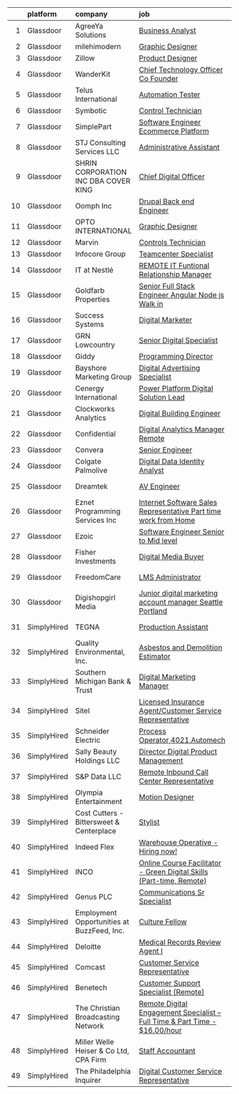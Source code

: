 

|    | platform    | company                                    | job                                                                                                                                                                                                                                                                                                                                                                                                                                                                                                                                                                                                                                                                                                                                                                                                                                                                                                                                                                                                                                                                                                                                                                                                                                                  | update_time   | location                     |
|---:|:------------|:-------------------------------------------|:-----------------------------------------------------------------------------------------------------------------------------------------------------------------------------------------------------------------------------------------------------------------------------------------------------------------------------------------------------------------------------------------------------------------------------------------------------------------------------------------------------------------------------------------------------------------------------------------------------------------------------------------------------------------------------------------------------------------------------------------------------------------------------------------------------------------------------------------------------------------------------------------------------------------------------------------------------------------------------------------------------------------------------------------------------------------------------------------------------------------------------------------------------------------------------------------------------------------------------------------------------|:--------------|:-----------------------------|
|  1 | Glassdoor   | AgreeYa Solutions                          | [Business Analyst](https://www.glassdoor.com/partner/jobListing.htm?pos=128&ao=1110586&s=58&guid=000001832b56b26a899b8dd6fedea6b9&src=GD_JOB_AD&t=SR&vt=w&ea=1&cs=1_6d7fbf7c&cb=1662879446367&jobListingId=1008120797469&cpc=8795CF9063CD573D&jrtk=3-0-1gclldcljk63r801-1gclldcm7ghpa800-4a4c25fd46046781--6NYlbfkN0Dwb_YIohz4zuU9-hizYTxpAJ9-qZQvsILXUPhgrrTAx2aTkX-g9zvZBk5TzOEmmnVG9E1xlv8lPaeAzePnztujSxuTbcQF7ZRfNQDtiD6P76QluSsxp_Unr8iSdgB1V-bBREBGe6GMXmS7-rtYb9GI2I52W_zyyUo8-jjeujb6Yd9Ccz2_RvV7biE4yX3DJ9Lsi8uojXPCvCRAnFeIuMK8WYzxvftep89BPhGTGzZhKyjeuBPGYdCQYWikDrxJ-vq3dxj9Cptdutp-NNn-nAmcrDvVKZzWQ_f_tCxn8vqrmc51oqbExgwYrytEHUQS7ovy9XcUg7vMiiESNXXKRG5G-Fo7UqymAAMyZIU7BPLNTutDwWrEo6On8mcaEo_KbABUjWGN2EifoIxiKFa-qQAeMHaxw27hkIk0aZOH79ksRNoK1LEC4eVW97x4SPsu6MYu-bI0UZ0YGP8yJEuVMMtob9b_5gYNFZBuhOAQTye9xXvbfjDgjErI1vml14qKYso%3D)                                                                                                                                                                                                                                                                                                                                                                                            | 4d            | Los Angeles, CA              |
|  2 | Glassdoor   | milehimodern                               | [Graphic Designer](https://www.glassdoor.com/partner/jobListing.htm?pos=129&ao=1110586&s=58&guid=000001832b56b26a899b8dd6fedea6b9&src=GD_JOB_AD&t=SR&vt=w&ea=1&cs=1_59c765d0&cb=1662879446367&jobListingId=1008114446510&cpc=9952A63AB06E78AD&jrtk=3-0-1gclldcljk63r801-1gclldcm7ghpa800-b065e7d6a6adf362--6NYlbfkN0D4L8F-6I9wOpdYbgZnPph7yWdSPI-3EWjeOzvRN0OYx7maKUNldjUHuB5BTTR6-iN42RwT3bg3a5d8GfSwcU2RLzRmwpjOd0KjnqrBqZ_GK4LHU8K0LkOWYmMzeErFIUGsT9FNi9I1Dtlvm_LEcYHF8_82qr-MCenxEQMUR1QTu_Vy8uHfyDqjxRzxCDkAX4XqlltXZqWLb34UdyCxeKpXcrITqvkao31CENMQS9859ko_5EMtU861r8Hvj_qhnhqa2kXLY0j4nEMRE9d0Enyl0NNl0IoYCwk8cVIYFjZfNJVblLkyhRYM5f1nTb5qjxS4y47ocqF4EHlPYXBAoQBuBxYDX1zSkXe7NZ21a1K25w8rAet4fGmN-FVrjkCA8Vf809hPMpT2dyk4-YUfqeBQd8DgSPxABJB4L2H_C-j7Q6OZKdXH2m9vULfxt_ctpDt_5qcqT5JNk4ths31j1mvOeZV9bdJhFju6Q8tI5d8b7HJvIWDysL_s)                                                                                                                                                                                                                                                                                                                                                                                                          | 8d            | Denver, CO                   |
|  3 | Glassdoor   | Zillow                                     | [Product Designer](https://www.glassdoor.com/partner/jobListing.htm?pos=123&ao=1110586&s=58&guid=000001832b56b26a899b8dd6fedea6b9&src=GD_JOB_AD&t=SR&vt=w&cs=1_361305e2&cb=1662879446367&jobListingId=1008105734825&cpc=3BA4CE39D5B5DEF5&jrtk=3-0-1gclldcljk63r801-1gclldcm7ghpa800-923d093315a463c1--6NYlbfkN0ANMurRYyPEXg08u6OamUd1Mvhk-zhFSGYIZgoJR86UvYL2v6MoUqae-sD5DnU21vqzMUfcrlxXldGlpvZ_A9LcSbv7fieDI5Q_e0eCDabZQJSfXOKXU7HhyZwRBWFH68mW2QkyUBY-1UqPK4A2Y0SDj9Q6XtG2RXC_FvaVnw66ZqTJONzM-rdh5uugD97xeaKycTGxsgx9YNpBsk3dabTBQO6UPagAOAiEa-flnjV3RaaWMftk9zMDNL1dqXMgJpNXFxXUPDwQeZby1kkkczvouQlIQjhE3ilPh6rAbhnKeAn0fEtDwaTk89CN6dj-IP3TwWaSyFY692Hdk5NzRhfn1Ml02SuQRGyFfKJQj4KsnrREjHInrD20Lp-FZ2oIAh5eVZIkcOiW9ryS4SmegUtuio501oXCX_JoayEYn7orQ55Ml7zHvfX6RodMWE8hOgcvdnVfFtdzWc-8HJSc1eYHaowI2TaZB0yADQzmCq4fyXboqinehv_qil_6lACtiD9zIPbeBxwXHxxLDYh2ZzW-p3wer5b91tLVWP629MNAyOlgzA-x6WJFpbGeutyxiC1QiI1KhYjYRA4qOeCCTuc1WxXbLlykCA1i1qqvtoHUmbLXXPPDDZlbgUY9qZblTBxHTt2aSU2FW5nup0P8FKW09LpSMQiKAQYCrwNdmZ-cJIXCCm71ucnB78tKaJ4qpp5yoRf01wqdoCRg0tOoplLKoieoype2BiEEm8cz7qKlnk1bgWZkq64NEV_sdDsETHQ8kGeV4LNIgID-tB28kZEl0ljuxOgNWw2S9y2DsG-4kWpUwb1VYaziQTXkUQ42QUcXfavBqhxTllxgd0W3V1vM1AxV2KHO6Uk24zb_0TPpD6du5ObqExBxhoif0736qyw%3D) | 10d           | Remote                       |
|  4 | Glassdoor   | WanderKit                                  | [Chief Technology Officer   Co Founder](https://www.glassdoor.com/partner/jobListing.htm?pos=120&ao=1110586&s=58&guid=000001832b56b26a899b8dd6fedea6b9&src=GD_JOB_AD&t=SR&vt=w&ea=1&cs=1_3a76a87d&cb=1662879446367&jobListingId=1008129009439&cpc=D69957E0862862E0&jrtk=3-0-1gclldcljk63r801-1gclldcm7ghpa800-5e08f022031b4567--6NYlbfkN0AuAjYKnBHsdkcMxrD7ZJITXxV72vImVt5xOyKRJQecNA8AfK1fwiaV01mj_r-esXLlx3OC53WUlBl1yAjMt--ypgy9smuuYqHrU9MZN8WNAIsQJtC9R8gcHTah7ApeJB5RDgKNZZAVF9mECwr9kdokCb35iUI4_Mst_ti0CYijTRTMdRgNi0dnQwT3rBbMbXGkOC2KJqVA5Zi8OY7ZydWsEwrVuBcUIVm-jTUoXsz73uAfgi2QF1eb9qW7ELb6qRNsO-MmWcAY7LsSm7_n1tyAvir6tZZB-JaEEOfsRp_CB01WlrvLYwp9FAU9PLTcspfvI4t7pnl4lB_T8b0pUVYi-Hclh230sqWakTWQreExwg-UxiWG59rIqLN2SvdYmQZERpFR7KlIbyF7OUcO9bZISOkTOxnhxBvGGUHn6SyPSXyCarXbYXhDmbUYZwmZuiOH7vswLNxxkJ2MeCZqd4a1Q-NeUCrCMyx6ZqPOyZAjjPgntDkKMGhiqLmqKo5QW5g%3D)                                                                                                                                                                                                                                                                                                                                                                       | 1d            | Remote                       |
|  5 | Glassdoor   | Telus International                        | [Automation Tester](https://www.glassdoor.com/partner/jobListing.htm?pos=124&ao=1110586&s=58&guid=000001832b56b26a899b8dd6fedea6b9&src=GD_JOB_AD&t=SR&vt=w&ea=1&cs=1_01bcafcc&cb=1662879446367&jobListingId=1008123441144&cpc=6A22310A23505C64&jrtk=3-0-1gclldcljk63r801-1gclldcm7ghpa800-2086273bb6f0c38f--6NYlbfkN0AdGrDT_OdrtthzsxK-GnvOK7_TOwTlzanfCd5piQttZZO24xKVEmb0Nzk5M-ixnNXTLtW-KcB-DPmwtVKkQhG62i1V2w4GZJYtW1kItTQODv4HO1ctaVmbEJ21x8WDlV1j4CrYuU5Cc11edmDczd8PStHHegVfTZhSAFfqwZfV4QqzefQBmPcLcIlmdp68Y07TPVZjp822jdGlBdkuEp3ACsOuvRqU9DY4cKDKxnn8adNB5J6d5soHXFaNogtfxmto85c8ZSphGj1TsQCwIKpgwnvIoB1Ru5hE8VcUsW9GOuk7ZQrddav5I6cTXIN5voU-musK6lD-nk3PoucEA5TWHUYQed2k8ECnBRyAyoSjjxBuOQIJYs6g0x5smJk72T7IndTb3gdSaSmkHLuIbdCHyjVklMfqfFpgeWZfk9pj7aoei1I3uIW4H0PlgQeba5VzAVbxubXDIOgIJEAmFxe_lON4D3zvrTlsSR158W_CLvupo0dqbj-xQ9W-LkrPMN-fwCwQpYFKJw%3D%3D)                                                                                                                                                                                                                                                                                                                                                                             | 3d            | Saint Louis, MO              |
|  6 | Glassdoor   | Symbotic                                   | [Control Technician](https://www.glassdoor.com/partner/jobListing.htm?pos=111&ao=1110586&s=58&guid=000001832b56b26a899b8dd6fedea6b9&src=GD_JOB_AD&t=SR&vt=w&ea=1&cs=1_5904bc8f&cb=1662879446365&jobListingId=1008126347561&cpc=72B33A28935558B9&jrtk=3-0-1gclldcljk63r801-1gclldcm7ghpa800-ca2a89e0cd4243f1--6NYlbfkN0Aizm5QAxEFSe_9j0OHMQ4_AEOV7_KoSa2HKhHLb1NxDoqEt7woOV7PyiKXBnTHjKmHcYsRJ0wpTihxtJmSah7ON83-kBPPoqbmwQ2PlKcGnsKfs1JWp7Jn3yvn7rPbl5lwSIIggp83VkOTDBV9Jy5u3us_cvNnwd_nDjiZzst087NdGhXOaVNI_vHy_sPCCh4MsIiWM35KaXkh9Ru_LbhNduE2Y1TvHRn0d2nzfpFsXwMY3RmXqzy3p6GchnUXFPUzbKk6MbyS28TvSc7URPH5jFYOidZjjCWV9l1Tghn7LXuyaQZ4fQf2izkXvC16yunnK_GhaqBI_m9PBC7TqXSGwJjSJ3A5XDlwLnM0LhKoIF74N8NMvIyJM1GIQy39Z3btaiHyMI0pBhq1lPVL0zakNxKUL4XmwOgq3yaFPLvxR0n4NAm0xDzmoitJz-UF_bPmh0qFChKQ8qXt6E_NugiWYQNaxFptP4l3YSi4SKI8jI0A7rby4xRiywajVY419a9UsIyLv9sPjQ%3D%3D)                                                                                                                                                                                                                                                                                                                                                                            | 2d            | Remote                       |
|  7 | Glassdoor   | SimplePart                                 | [Software Engineer  Ecommerce Platform](https://www.glassdoor.com/partner/jobListing.htm?pos=121&ao=1110586&s=58&guid=000001832b56b26a899b8dd6fedea6b9&src=GD_JOB_AD&t=SR&vt=w&cs=1_6dc76103&cb=1662879446366&jobListingId=1008111312051&cpc=ABD31432EBADCA3A&jrtk=3-0-1gclldcljk63r801-1gclldcm7ghpa800-b12b145d7d977ee7--6NYlbfkN0D_DV0xhjIy1cxmHLJ6Bd27O50jf8lIbfYjPzgPuYny4ngykQxEBe0P9dos-0xqCm8kTz-nNFCh5dtVvQAnGnNB1EKMRvgX3y4GTVcDCkjmHxFd7wA_xKMnEJF0-5ZGDU0Ff_005mHZ6H6hbPUTeB8_h9-XkGsqQ7EbG99CHZMavvbn8449yuHoC567CCNm2qzoCshqcMfFaUad--MTR6XZygDKlH9YQlMsi8uSZwvB0-IatpjEUcE-5ZRkLtNfYLECQlmzMeVFYvQIyWD_XDKKxWga4mVa-BG6mPNjbHs2HCiJLZQpE3zYr7ccBKafnwPl8tJ2hkC1IVqgdqE9xPTLxWP5C2qxbTbc3MKHVH4tTWJ9_XizkNqxv5sl4LvspUUdB9FYuiC1dDQbnNnn-Wtw54bscASJ4_T17lAYGzeS6fkm5SZ1qnSck7oYZhDvkLy2z80aK47FRA%3D%3D)                                                                                                                                                                                                                                                                                                                                                                                                                              | 9d            | Atlanta, GA                  |
|  8 | Glassdoor   | STJ Consulting Services  LLC               | [Administrative Assistant](https://www.glassdoor.com/partner/jobListing.htm?pos=114&ao=1110586&s=58&guid=000001832b56b26a899b8dd6fedea6b9&src=GD_JOB_AD&t=SR&vt=w&ea=1&cs=1_c2216387&cb=1662879446366&jobListingId=1008127143902&cpc=BCC169F53084E245&jrtk=3-0-1gclldcljk63r801-1gclldcm7ghpa800-290ddec8c654d932--6NYlbfkN0CO3DEfAY9A68AIVwcxeRGvQUfeLcLgbZIyCfLEHxv2SUABPt3EZ5sYxaSCVOu5ByM8J_jJCWF15WhP5RzwXlC6rH8MHyI10P_nqLGdGAvWXWLOPDOThXlmOJNo0CP12dQtf14WuYaLEhiolYmiZvSlWzqYPoZB4fPwvAwVJ0-ioTm8g33bNGCzKAC2UwtSXzq4lfODbmLqfB308wUFBToVW_1iUGr0hflsyt0odxxH2iHYmI3kWO6FHt77yiUUSB7T-spVWtab0S5hUq9WIpUkJ5WMMJxzlMM6JSmEkUREYQtnTzV5Hw3WLP9v1LllAZZZ9h09M1SuQnnJpa64hE7JpmwFqkxcqJbilUphVomIgdrP8NaaZci54CRDSgYT4wmZ-WBX-9rkhfR_odvS4DnBFd5quDRlLwWKQ9eCh9U_N-XCBT01tc8uTLHBWFIeG0Arw8sYEcy8OhhdxLUcME8hRMMBWmdaCe6yX2uvCP3G149-60laY0iEY8SlEhvvOyg%3D)                                                                                                                                                                                                                                                                                                                                                                                    | 2d            | Remote                       |
|  9 | Glassdoor   | SHRIN CORPORATION INC DBA COVER KING       | [Chief Digital Officer](https://www.glassdoor.com/partner/jobListing.htm?pos=102&ao=1110586&s=58&guid=000001832b56b26a899b8dd6fedea6b9&src=GD_JOB_AD&t=SR&vt=w&ea=1&cs=1_c4272c58&cb=1662879446364&jobListingId=1008111172686&cpc=D09C4E9B74C52DC9&jrtk=3-0-1gclldcljk63r801-1gclldcm7ghpa800-b4367db80201a7a2--6NYlbfkN0BHIfC1zsKGIu0R3teaIu8liT7fbRNLaQeDQfcPJweUKxynNxS1I3QAM6jCCHyGkAQHu0Vc41QEMgKfqE0TEt7HAzKhdJfdWP7oBcHhmT40mFUcmC_codDryQSqgvOSeuthu3-R2xEGvVjo8YNHfBWMEaD8YcQh_W5jtN0kg_lZOU6Nm7D_YpWUM_DCbi8fsMsk1H5-jCVTgMXH16o4R5-c1JVznw7RJhfxcRkpNpUkhPtf-pVoGQGgL1KOCIt96E0LAU2SP088jINuG-n3uediYTymAf6sEOQw85kf-zC3eZwQgpZfTMSsHAES16ofVWd2Cx6A0KKF32cVzAYtejh-Q6uJPzzJvv1hr4erkDwbMvuw10tt4ok0bYpd4MVTaBkCY_e4-pHu99YNapimox9__1r4iAAeJJ57qdWjJquYOX6jpBi3WfsDFCyyWzLAl8FeuTtQTRlt6yK4MVXXPQ8Gm-gdAUOhiSITy3k3ncNqbSheYJOoW9v8gE_yAuZrkZ4%3D)                                                                                                                                                                                                                                                                                                                                                                                       | 9d            | Anaheim, CA                  |
| 10 | Glassdoor   | Oomph  Inc                                 | [Drupal Back end Engineer](https://www.glassdoor.com/partner/jobListing.htm?pos=108&ao=1110586&s=58&guid=000001832b56b26a899b8dd6fedea6b9&src=GD_JOB_AD&t=SR&vt=w&ea=1&cs=1_4c97ee92&cb=1662879446365&jobListingId=1008129079602&cpc=88825F42635DFB7C&jrtk=3-0-1gclldcljk63r801-1gclldcm7ghpa800-6eec2b1504e0ad92--6NYlbfkN0BBGG9LMNqL16EzDx9S3nKk4b6IwprgSJginr0DZD_oW_fGju1lNZoRzHeH5nQO6dicMEH7vv2U3fYxtNUzCcTfg2QnOz3nmYd4RpPof9Trvyku02DTjYDLGk6Qzm6Dd5AYuuzmtYBIwAu9DTka6WoXg-R_DQznh4uFEvByzgJd3jsIkrWfIuH86sv5uPq8ntUMCNCalM2m944eDtRtpfhuVj3VwTqm1dR91av_qdmtD4RZQcCstMHGdXbDNlmhmt4egehuN1pjkESCnq7YdNUluZ6dncYBB0-_8LKtWKdzX5IAt9sE6VwKegATIYrfRLMHYtdvBana1SjPg_Wdc2MJni8bjF9itRL83LipaDpwprYyoiYnjc0xTOxPEegtsvBz2Y-68JGSrogvEnnnCrZKyoxvx3lKhDArp0dYqMrQtys5JKXr4R5Y7jaXphaiTgOZDDxINsFVARt1ziC2fmgj6yDNs_5UacKgemok8GTKrIVvJPxwJO7LM6rXPZJtaRx-9QHkEt6o_w%3D%3D)                                                                                                                                                                                                                                                                                                                                                                      | 1d            | Remote                       |
| 11 | Glassdoor   | OPTO INTERNATIONAL                         | [Graphic Designer](https://www.glassdoor.com/partner/jobListing.htm?pos=101&ao=1110586&s=58&guid=000001832b56b26a899b8dd6fedea6b9&src=GD_JOB_AD&t=SR&vt=w&ea=1&cs=1_beab59aa&cb=1662879446364&jobListingId=1008114454416&cpc=69B8552047CEAB84&jrtk=3-0-1gclldcljk63r801-1gclldcm7ghpa800-7d099d590a8d0cae--6NYlbfkN0DTXEPot8bQs6vL-0KsHuyeBXsp9NRYqLssF11gmcxF1FPK71qYPn8Ryec7son9nZXBacyyZR0tUu-RhjyEujjTIlOdn9t9vujwS_Y5rLSSOgo3_jNg51t1MNtzthP8DlMtE80ugs9pi5sM0RBlEdWkhWUgV3TNpODv46ZNwrD5PXct1jAeBhojOG2TsXTjK7Yb36SFKsQhv5AQeWG-RsAEqul2U-wfdj7pbhHmrZNus64_SwJqi05S9xtJFB2muZvvODh9mT7DIhBuj6Z2ZXdYfmOn-VEG8FfGqRR949eeZmr5zx3Vg5B696BFoUZxZLx9Sp84pa9ERq5mKpCTVnv1a38oAs6MDdg4B1ReLsiLGfQuh5OXsvfG0oOU4UFVNeNb4JmUPUGBw2rp3l7FWd5x9eE-JltJzZR1sLlVXUG00eaZ3DsRJ5LNuLmf2F_dJMMk4UMAQkoTwBtfE7VB_SYksTWmjL1RsagPgKPxMF9-qj7fxCMtew_vBVq451hR4Q8%3D)                                                                                                                                                                                                                                                                                                                                                                                            | 8d            | Wood Dale, IL                |
| 12 | Glassdoor   | Marvin                                     | [Controls Technician](https://www.glassdoor.com/partner/jobListing.htm?pos=107&ao=1110586&s=58&guid=000001832b56b26a899b8dd6fedea6b9&src=GD_JOB_AD&t=SR&vt=w&cs=1_61f2a04d&cb=1662879446365&jobListingId=1008101391438&cpc=7B442AD132EF99BA&jrtk=3-0-1gclldcljk63r801-1gclldcm7ghpa800-3d78327209e1c019--6NYlbfkN0DNEN5hGB3MJ497BGujIRfGVUeD2E8cmZmhvZeL7bODg5IS3Kf4TIPfJANUgTGZEzqr3d0OQD6k1UCpfxtnVzXxaScPtBvi2ajhWqhoKg23seveArvLLa4VWKje7gRu18307CtBw2UFqUEJPNbs_MvRNuSK2tqwO-RSwYpAa-tC8EJMml-wqAFwtYOebDqebeY4iiuNd2gSFCT7kpCcSYTh-FQKmnDbwpPfL3-hpSn6U91CCHQOKAQlx2VTnEU5drmRgk42z8KzcXldElitFghGS62xWIRp0ClsCIUdEG8jagByW5xuT8Y2tx2Sax1k7QeWhlEsXl4bGn6SW975bzw1dO6NZzDQlj1T6QC43oForAPLFWBm1C9hZva-qrnm1UHSbbzWDqYSRHg1aTyCivOvm2bkC-RFADthXGhSglLo1mp8lmAyguGDCahdt7i7jkH8QJQGGpTMn9NlK7Z3z029_TDweUvZpWnnddyi_uTnCzFyV4MK11MbHGzHWSVL_wMnjVsDauJzQdk27q9tz0GwfP9BGKQPaiDtGLc6bd5PCV5hV6rK_bKYT8Ol-eXO2YhD1fdPM0OTLpXjVNa4Z1Zz9wlGIazrEf8x2-B36CY6mENGbR1O2z31ykUGJeBihO60BBWKAwEk_FUyGCxVtpF1ROf19rUysW2AUpycyu4mjwBD0duUssth9PueZFihR-0%3D)                                                                                                                                                                                              | 12d           | West Fargo, ND               |
| 13 | Glassdoor   | Infocore Group                             | [Teamcenter Specialist](https://www.glassdoor.com/partner/jobListing.htm?pos=105&ao=1110586&s=58&guid=000001832b56b26a899b8dd6fedea6b9&src=GD_JOB_AD&t=SR&vt=w&ea=1&cs=1_e848e3e0&cb=1662879446365&jobListingId=1008110273759&cpc=D24EE3D704DEE7AC&jrtk=3-0-1gclldcljk63r801-1gclldcm7ghpa800-58df528bbcace9a8--6NYlbfkN0CNayYzF1mBaI40OgT78t3Q2d9IxlwDzhsYR4HK7epYUeqK_b3HkPu2LG9ky1o8QU23zrc8dRf03Ok-LE4BYm_NLr1JUoTbqNeO9D2duxj-VNK3vGhqVueHfRf_Sz4ZxXlH0daArAgsX4zD6BhZBBd-TfbvRyzPl6zYl3YUj-z0LmrFwNYBaUkQ6B9OtAWwwo0xPNGcLBOJ2WDzVzypPuWStfMb5dlxTpMuimmlgA-IzbOTeEEo4u3QZgARR3-zmZoewtSpkttVQU0BEnDyj0Rk-YM4NuTlynWL2Ct_a8aH6pNyLyA1gmolJB0e4xd0jZFJKeaQOYf6PRYpbnqJIzQVwNjlkTJkH5fl89Q7tHegFnW36G2LkjVVkAaTe6tb7lXLvVtbY-faYhHER20kee6-QNj9-jtSSvioNDfnR3xl6bDsYqHcNM2_f0qU-ocQxP8kfOXzuH0EKvaXbMVhwcGZW8g9K1n4q5yUbjKfGYlOSXrEvb-uI56Rlzu0nX8ubLs%3D)                                                                                                                                                                                                                                                                                                                                                                                       | 9d            | Remote                       |
| 14 | Glassdoor   | IT at Nestlé                               | [ REMOTE  IT Funtional Relationship Manager](https://www.glassdoor.com/partner/jobListing.htm?pos=126&ao=1110586&s=58&guid=000001832b56b26a899b8dd6fedea6b9&src=GD_JOB_AD&t=SR&vt=w&cs=1_84e68954&cb=1662879446367&jobListingId=1008129804596&cpc=8D52E76475A7E842&jrtk=3-0-1gclldcljk63r801-1gclldcm7ghpa800-cb50be98fce1c9b0--6NYlbfkN0AWk3AdykuYTl0sscDOxnH4Lx1X7zpTWCwWO8bm1Hah7FhD8hcmyuEdzL9Y-UEh2BzFQmfXu3oo4s9Z8_GXA13gNd8mn00L8QYK2UP2oehKJH7FT16TOpzVQzH6egFnbylBSluWdgV_rCcvLWpBXZ4Ss5ULKbPsJhZivNFtqli5DB-JDLZ1BduH3SSoDYbrTE01h6tKSz6CTKmhV8TIIh8lIaTrQeIg8Xj3iyn76xCahSXLYd94Zb_dZGce6hBmkuf_32cQpigI3Z-3JxivCEBm6kg-P0aQGrozABMGWQGv70dG8sVA9wrrSqqE0awX-nrNmPfEo4qfr_9UHPUKmQj3mhmUZSZ3MC0gtQ0kOOpYpGtqlhUpoPr0g6aTgmN_Ag4Gp8Pe9wCVE1zh3CLaDX4Fq8STbvNYEKTWmjyALUXOwb-_l1l9sk__eLP6IRTLoGJsn2HTAzuQP8fI6AldCZOzxI5ZjX6Q6k9c_eKee1mVxAENCHdAi47fbR3lBeb417gRCPziMSSMaEcFu4dXTXRC97O_ZPmS_urZpCAmt7QBlne-pbIEUedE0FLTibg3SpZfibGn3azBOwlePGkUHkt9)                                                                                                                                                                                                                                                                                     | 1d            | Saint Louis, MO              |
| 15 | Glassdoor   | Goldfarb Properties                        | [Senior Full Stack Engineer  Angular Node js   Walk in ](https://www.glassdoor.com/partner/jobListing.htm?pos=122&ao=1110586&s=58&guid=000001832b56b26a899b8dd6fedea6b9&src=GD_JOB_AD&t=SR&vt=w&ea=1&cs=1_c019e94c&cb=1662879446367&jobListingId=1008114657602&cpc=AE484BB564079092&jrtk=3-0-1gclldcljk63r801-1gclldcm7ghpa800-27dbed651e76859b--6NYlbfkN0AfwMcIu2tYtOIKS9kVMdPrY3rNASRGk1Bie8bQdPzMjfIcL7snt0QUTsWkCjEm2-TbcSYmjL42kFGxoha5MYO1vI3DGyDUJfGfV_t4daJj_TO4052Ncj3ch38twQvrlfNKjiURpZdrb84Ag459JFwgpG4gjXJYaGuk92U5Pbg7d7OuaTEy2wWXcit0KNYO6r5GZ6V5hkU1ZIf7tZDR1Tm1ApvBLKCUSHeLF1hlcX_PsNrGSNw6GTasQBbQhBN3ppUorr_kTeWSMxFo18PYDmLDF6GpSkySc08gjXO5cv0BY7JiONjhiLAtnzQhir6dlj2MsGBS0et4AQXQXL7TdmDelfptZOBZAJr5Yo_SpLI-vEZ4kh9mFiWkDctwNSY7iFosUEhUIW8T9BC2MNRDxythcsABCYs7jys7TdDCc_Zahr9Jysoq4x30puhr_84-3dmoTJBlneXdUROpMU6IC5sjHujetobpduU%3D)                                                                                                                                                                                                                                                                                                                                                                                      | 8d            | New Rochelle, NY             |
| 16 | Glassdoor   | Success Systems                            | [Digital Marketer](https://www.glassdoor.com/partner/jobListing.htm?pos=106&ao=1110586&s=58&guid=000001832b56b26a899b8dd6fedea6b9&src=GD_JOB_AD&t=SR&vt=w&ea=1&cs=1_00719898&cb=1662879446365&jobListingId=1008123190845&cpc=A6F0E0205751D875&jrtk=3-0-1gclldcljk63r801-1gclldcm7ghpa800-160529f68327c8bb--6NYlbfkN0AUlwiC4DWalU8WGfsTRv-aNuNKKzKv0wi3J5b7ug1nksIA6EjNOoRPsC_hnFQO3V3VoJn_gGvkwqT06K08SYPXiL1-Isof5pvhUlGrsIA12njJDJSF9yvB0VxQhr9IHa9-3ZtEt9Qb7Bm-ANKR4fsEUoMAir8s7dPE3_APkJtFqZi_ZCzSuyTK18vUEdZpr1YW8nH6hYWpRxK1aNXiXoXYnlwJv9vaOehUMOhsKJePhthBxD6prnE3NwOdshmXkop5xzA37C0597IS0NhJzwjrQ45YHQut4nopOAKarz1Y0fWPj3MR5Bq_4sSUWk66Cy1bICPk4ZrxqhNeo-a66UiBrl8AqsXXM-HNZ1qJ8GqhoRvGCkDaIxJZX-UKYFuExYe8VEOSm3r9qwaxv9TWlGS8wzyIyi13C2hpIVGelAIOkAOgtbCuyrLEmudIlKSc6XLDGCYnd7ZqKyP2Yp_LPpMpx8g-CsRgpNsJD3RGDcOcbvpJ19Y6DQHWOtJtLvGw-3ipA5GajkRUXg%3D%3D)                                                                                                                                                                                                                                                                                                                                                                              | 3d            | Norwalk, CT                  |
| 17 | Glassdoor   | GRN Lowcountry                             | [Senior Digital Specialist](https://www.glassdoor.com/partner/jobListing.htm?pos=104&ao=1110586&s=58&guid=000001832b56b26a899b8dd6fedea6b9&src=GD_JOB_AD&t=SR&vt=w&ea=1&cs=1_dacc4035&cb=1662879446364&jobListingId=1008120574634&cpc=9633D545EDE710EE&jrtk=3-0-1gclldcljk63r801-1gclldcm7ghpa800-06a50e8916d1ff1c--6NYlbfkN0DdNONLqhA8z6QrX6vw37qu8cGScUjPKwqVQr3YAsb4-1n7ur8TiUpih5lxzbDmOXF-5GzEyD24xWuFYEC1ilUtwNrWDXokJPjGa2WfvkhslrSGKyAUrH8BzxJASSZpRaDStqH1NDcaoEEQy9LrqOGl4fbYEJ4xxKYDI30A54IU1ysRxDKSXTOGdiUpymfokTmBudfpRZmxoedhWmO1A02GrOjabuj3MfdMwJfBT7s5CAG3wmKZbhF1g9Epf15gSDL9iFfo0T4ElkLsFmhF7TnVLpV8u5Ao7fP5AY7aqjd3eFPWBz29hmo9anOlZsnb5Y7mm0ifCKrMSHlQTrotx2mX6Gel-ReFRHXBTn4v7iJEqIXtrnKGV63GExNeX9GL4qsJK9S2HzD9XRqu0ibtd7-zJNXrHyp3AjdIc14ggiDuA9UC85uGdJMKSUUYqZZecRwQp8wVe4alYLI1WsTrHV1j5cGyaQ-dsqjEEy55pEgcHhwQzuDmCgDClWXinbd7LTNQ2-XXy_ndfw%3D%3D)                                                                                                                                                                                                                                                                                                                                                                     | 4d            | Austin, TX                   |
| 18 | Glassdoor   | Giddy                                      | [Programming Director](https://www.glassdoor.com/partner/jobListing.htm?pos=112&ao=1110586&s=58&guid=000001832b56b26a899b8dd6fedea6b9&src=GD_JOB_AD&t=SR&vt=w&ea=1&cs=1_741afa38&cb=1662879446365&jobListingId=1008126747046&cpc=E6B95A06C1BC174B&jrtk=3-0-1gclldcljk63r801-1gclldcm7ghpa800-fc66f98645b85375--6NYlbfkN0BezEDvq4O0wK3Mdsc3SSRxBqwtCc-QllWXzV1v0Z2t1arAbUweX3HOCafFpekUP2wNa7eMn8pW8az9XAo_dZxql86WBJS2TagaejU-4YVlggS7CKTvO13WN780xUZojIAFjvg1bBUBL34hvDFaXDe8OG81rNkk1gJ7Stt9TejXkf9gKK5Fytp0Q1hj5aVCir1H2ghIptXvJ-ezbnUkzM8uMB5v0eW8QkAbno_cNRuzAUNGe2TVu6aYDyGhuPRCT-WSE64MkcU8-1EKZ1K2Y5bB0Q8bHdm5LzPE4BLZ9EEdL6zKe0hbnA3d8jByeTzGYxbI_Q2N4-wb8KkCd16EehLg9RHOS1TPsdC6qMhAFpkeL9t2EVYuPXIUqPmIwv1YwiU7oiAEt0oPPSn3r1dPFZME0HHg6-ZaUIMTOlcnYUZ3RcKNJdjhsWPzrMYAHmdWSdBF8FqqlyYsADDaBM_OuR2QLM30eKsHN-P2S40fSWATi_zpp9Es83TidRw9ZcD8Ev8zmm7yVHf9VA%3D%3D)                                                                                                                                                                                                                                                                                                                                                                          | 2d            | Austin, TX                   |
| 19 | Glassdoor   | Bayshore Marketing Group                   | [Digital Advertising Specialist](https://www.glassdoor.com/partner/jobListing.htm?pos=113&ao=1110586&s=58&guid=000001832b56b26a899b8dd6fedea6b9&src=GD_JOB_AD&t=SR&vt=w&ea=1&cs=1_47be405f&cb=1662879446366&jobListingId=1008109863174&cpc=4D489A1B82E31BBF&jrtk=3-0-1gclldcljk63r801-1gclldcm7ghpa800-b2787e68f7f93d5b--6NYlbfkN0AksMhtjLqWxd9cqXXicUmf42TCwjFPAgKzYvJynduOJ-SNKAu_YOpzkEm3isbH4YI_jmWKv446F8mPdkA79-p_9cHdESkp2FcQVg_UYfMKitT1ziPiq0q-t9NbfP5nB7M7sOdpR8Go1ZmTcGTj_1eyz2mvxnfSgv7PogelqJJMbnJHlp3s2eC3qPkl-M_O2Rbw3SzMLZvs-ej3sXDdCzFVI4_Wj-6mFpPpJK-8cFozChLq_OkGmbaA9x4mdXTVbfGgoP-Vb7iAqs4cQMvfaPmKP8gZhyqjlNvYyuRtUabPZ9LtBHmFGN4fenKNqq0dKMlRWGhwU60aN0wmkJC4aMIVR_jS6_kKT0cnFVh19Kg_hOKMGjKHrs8ycbu8QYhwXXmvilcMLF22eFheTCtRB2hfoy53vkzTJRKLqvn_QVxCK-sQVS2iUTAr88OkFhwDMbgQtJIafxIxO_X3jQOnA5T9Od4HM3WaQwXXAbbNlPCDDpl6QcKyyeq8WOlb4c516_51rP16JSqfrfFgR5sy4kBH)                                                                                                                                                                                                                                                                                                                                                            | 9d            | Saint Petersburg, FL         |
| 20 | Glassdoor   | Cenergy International                      | [Power Platform Digital Solution Lead](https://www.glassdoor.com/partner/jobListing.htm?pos=117&ao=1110586&s=58&guid=000001832b56b26a899b8dd6fedea6b9&src=GD_JOB_AD&t=SR&vt=w&ea=1&cs=1_f373e7e3&cb=1662879446366&jobListingId=1008129020097&cpc=A8EA696C92E7776B&jrtk=3-0-1gclldcljk63r801-1gclldcm7ghpa800-acf9299f7f0bc862--6NYlbfkN0ATmQl8QC8MsPSUYtg6QcSsrNiCenr3UAJ1SEX3NO47gT5gau_sl1UzcgxpZ484uFiwd6WvUgy5g0to_g2CgctbVfqwIfqmMAHfb0etKYNjfQdASjR5zw4t6rZXYcArYzjzh5l_MKPxEzCLhQpRkq5sgObFKBNZbPOBE5fG-lBDDGI_a3qsUyqWAGC-nZEuIap9UT8XJnVgcQLRq0WMfGS390uhckQRw8nl4LcMPIDferN7r7g0ZsPRXpacQFFYuaI-O7PHBaa-U1-h4b1n1GOOXvfBmOfj-2OydgmM5gA_9mJvP0A74hLRoRKvcP4Ah9U5ZTNX31NLxJGwPkE6YV2HQzQ9paQ1wT5meoPb8GaV40mytkqgXyHBRCj1viNlrx5rpqBtn-X3qCulUZTFR-bEm04CikYLvn9Ers7LnoiPl0dMVxFYQTEtCsG2RPq-URJP_uN_IyCoZecDUWNBr6XVPk19JGbxSYcz1GhHB9TFhv8NAXMPBl-Wgue1p907NwR7w4W5orhHplF4cjukedbaNlvHl0kPOlU%3D)                                                                                                                                                                                                                                                                                                                                        | 1d            | Remote                       |
| 21 | Glassdoor   | Clockworks Analytics                       | [Digital Building Engineer](https://www.glassdoor.com/partner/jobListing.htm?pos=103&ao=1110586&s=58&guid=000001832b56b26a899b8dd6fedea6b9&src=GD_JOB_AD&t=SR&vt=w&ea=1&cs=1_3fc34b6c&cb=1662879446364&jobListingId=1008121702501&cpc=4290530157F20621&jrtk=3-0-1gclldcljk63r801-1gclldcm7ghpa800-3d816f57e8f8cc8e--6NYlbfkN0BxkLIcfe0oqaYINownie861a0BJtkzmJW-WyGv8J0JYOtHV1ep8m0ikt9DXCnbOoKG-R8zttJB05a51AaiG_gGp8HR7cClwEuuKla3SHInf4OVuEPde0NBXuCyj8LxFJU2xOZ0NYrBzAcKrMrYiDVV_K5pbGo5G3Gl7of3G4EFuxcbLvTj54rp7upiL19PhIF02yblBsWBLitQdvAoBC0Zn5oXVfxruaUK3f4YO3JQNJJDue6l5N19y8xvMvDqoCjYT2nE2a9_ZibLTnjfdKOP3UNP5RElyclYI2z3pGYyg9Q9nr6btpFx2bS_unHmtKQ5elDnKEZqY6TW6jAuVZgCz7eZdWyjohfbTi1gBjQkiCKXCapkJNyeBpmaZiaDcA1XFeowow-TSj-oz9f3t27xbHpGAf3LTXS_XQD_DnWfEd0VovL8AT0vyQM93LqEurr-siPGg_jNG_WsvgaV4djy_xBQWiw8pSJl6QiRMQl2x9r092BbmHEi_SlqiCfAI7KT-vw15xbYxw%3D%3D)                                                                                                                                                                                                                                                                                                                                                                     | 4d            | Remote                       |
| 22 | Glassdoor   | Confidential                               | [Digital Analytics Manager   Remote](https://www.glassdoor.com/partner/jobListing.htm?pos=118&ao=1110586&s=58&guid=000001832b56b26a899b8dd6fedea6b9&src=GD_JOB_AD&t=SR&vt=w&ea=1&cs=1_05e5a01a&cb=1662879446366&jobListingId=1008101728643&cpc=03F67E1B243A1AE3&jrtk=3-0-1gclldcljk63r801-1gclldcm7ghpa800-603d52199061604b--6NYlbfkN0CC5tivVVqwq1_QJAnSUW5v8gWKUdAs6CnnUs0sx28Btz_-mb456wn77P3ARjYYKJabbGXnpUXhRr410YBEJmEVhQQAx1FBvrbSJkZJfkBKsGKHcCYVMcDQ-Bgk_08yO3dd8YSa_tcxbba_178YYl6z4HIa1yK23LQ1cXfi_0Ttz0p41uaTqBiWeE2T6XRbpk5iWzM8f8k74h4pw45_kYdmQjd8dcNdIsuBtrJ9j6Hy_UL2KJp07aLHhn1EUU3V0zTaywOOwihu9Z3cjf86G9-6RgiNu2EngzB9BPgPwBoMfSw675_ItRTmuEmB8qWNTi0KtVTsj-bJyFF9ZDKpeYaQ3wUdO_zyVQSy6e9WVSuXnL-gxR1C1GcVaHTGbZpoV2sMiWhnrIigxNiyoukVhCwzS7JPg8ZridfqqvRPUgRiktmn-Qme2Df1pD7nJ2Qe0sBF_gKtnrbndVhBAVez_S2_01-zHvKjFA-8sSdinbU6Zhi0n4q1uSzYLFSE9ReFfJJj5sr_b2M-HqZfJ-stz4CSuT5SSdlBMsQ%3D)                                                                                                                                                                                                                                                                                                                                          | 12d           | Remote                       |
| 23 | Glassdoor   | Convera                                    | [Senior Engineer](https://www.glassdoor.com/partner/jobListing.htm?pos=116&ao=1110586&s=58&guid=000001832b56b26a899b8dd6fedea6b9&src=GD_JOB_AD&t=SR&vt=w&ea=1&cs=1_d84a73d8&cb=1662879446366&jobListingId=1008114495031&cpc=F1F9710DED3F09F8&jrtk=3-0-1gclldcljk63r801-1gclldcm7ghpa800-3f21de89c35543d7--6NYlbfkN0D4haB4vwYn-UBdYBAtKYg96U4ykCohL1kTbcvmrxnqQlYwkKKinqky9DrDaOtb5hDRibQfn98adLEKQzSpySx8ofGNCaxBlOAwDaG54QXDoi7VTpOQGvYGnZN6xA8PUgI60EogTnUPQY3U3gZOm90-v-OOen0Uid6j123Q4YlPoxi8D2oVsACo8o1BggiM2By8sxCq4pRR8O7K_yA54OstnGg_CG7vvWtNnr01gn1clERO2V41MfcXlI_JMjMxSkDNUW4bc2FC21s6lWkq_mbJ0nDU9Q4splY9GjJ-XLCI4tnmzbLxp1QUHFA2SwP-Gv-ZStowchfcTIxQAuXHEQ-kLWaScCSoRIKZMjzqsAVs1fwZFomkBnq3MTOT_nrOXuRdhH8Oltr2Ig6iSee6FQezzgzvJktHihqV49SJGj5KFaOKnKWUYc2WXpOaEgKMBQZYXmJnE_dMPOY_0prOZDL9doGlQ2KyPANvqZ5ReDOfx5l14Ul3ZDBWQpT_KM5otFI%3D)                                                                                                                                                                                                                                                                                                                                                                                             | 8d            | Remote                       |
| 24 | Glassdoor   | Colgate Palmolive                          | [Digital Data   Identity Analyst](https://www.glassdoor.com/partner/jobListing.htm?pos=110&ao=1110586&s=58&guid=000001832b56b26a899b8dd6fedea6b9&src=GD_JOB_AD&t=SR&vt=w&cs=1_84986e5b&cb=1662879446365&jobListingId=1008126112739&cpc=870769263AED881C&jrtk=3-0-1gclldcljk63r801-1gclldcm7ghpa800-348545e4a559f3f3--6NYlbfkN0CScSxRBn_n5hzPBw7DFYVJJAQwrBP-UaBS3EDdzxnGq8yiXsYY8INOgRd_YdN7Dfjtn0DoTl9GKN6oFhPgfHFKLAKAbD_0WOHA5tP5tEHy6rf0Mhiz9ELe6-QPnpBUn6IdADq7Od0iAvEuYHdXlmgB_owL4ElsgvfF2Be-_YDzxvEF1uOuTRSmKwnuElDanyw491Aj1H1KkFFzi1GdSXIl0f10aSP3LC6-A8PapImDIiO77wZV0c8H033TFxUd8mKqTsjsk86IgoEHFJEN2gh8tvJzZ8XzNrLXg4sMCOFHDJxDJ_Z7tytfHT_wOiqKPbe6BBxTzSGxRuBvPAkfYqVP8hI3G2WDg47qKLETRRnYBtvH93dPFYtoBIVyZ30sdVU32ZG4l_GAtOi7SHr2LXQWKujPeOunTbrz47Ej1ZVpGnHlAKmPI67rVW37eTdORvuq7q0LWRG_WZGOMFj6RYPVkW2jy5jT9efUJtbQFGqiYNk6UlvnqAvoO8-pAS5OSo0gjEAUbbYiUywNNATu83Ff2F3lGQxMMr9OScptgNVYoueCT2_V0FvV1iL3ruYZ-j58TpvATDqsEdi3GG4NDR_e611VpwUh_neAartztPMy-Po9q0xZSq5ojwa16B8nGU15eJyR7UEm2S59hWzgbrVFPyzMOgIEQ3ySVMdCqIusCg%3D%3D)                                                                                                                                                                                                    | 2d            | Piscataway, NJ               |
| 25 | Glassdoor   | Dreamtek                                   | [AV Engineer](https://www.glassdoor.com/partner/jobListing.htm?pos=115&ao=1110586&s=58&guid=000001832b56b26a899b8dd6fedea6b9&src=GD_JOB_AD&t=SR&vt=w&ea=1&cs=1_6de4025b&cb=1662879446366&jobListingId=1008128319710&cpc=6BDFADFCA66887C5&jrtk=3-0-1gclldcljk63r801-1gclldcm7ghpa800-e93c37cabcb657c7--6NYlbfkN0DmE15CTgcGMh7aLs0K4L1vkmWCYcqqPsBCfgDMCdQhnIn6a0L3CsQ2TclzMHLDmuF0lYeriLsHxtx5mC1VtgpyoJLsD0nia0jpi02q9IkZ1Hea-vLCKPei7KEfifH_Or2U0zp0agN8V4Z8IpLK3I8Pr8m-A2nXYmib-vmheUeb4WB-wb7VMGrI0SXX9I95vbAOsg7X2ZRZYFsVlkUe8RGNKfTViAKqW5UkYPxLKOLytU7FCV2G7cG9wfUAsNV_cDYY9SzeVZ1cwUAwQQvkj1J-Z-7cd2etI8qt9L9ItGJxOPzIr-rcoPUbYjf3L_MsSaRoCySuiogZZMkZ0VIDCatwx-f_h-c0BMQcwt3zsnlb9zMxol58_soyC5kuUa6MKTmPOQopW6IPkfH_FpyGMF311TA4seJu2mizzuMj-10SA4aCqCCkUfLkrnk8OFyEji2c0vdFNVL31Vyj5KL5xCgoNYvu59FgkOx3_im24InufjMNjA6w23Mm)                                                                                                                                                                                                                                                                                                                                                                                                               | 1d            | San Francisco, CA            |
| 26 | Glassdoor   | Eznet Programming Services Inc             | [Internet Software Sales Representative Part time work from Home](https://www.glassdoor.com/partner/jobListing.htm?pos=130&ao=1110586&s=58&guid=000001832b56b26a899b8dd6fedea6b9&src=GD_JOB_AD&t=SR&vt=w&ea=1&cs=1_6a990ddf&cb=1662879446367&jobListingId=1008105822645&cpc=DE56C24FF6DEC286&jrtk=3-0-1gclldcljk63r801-1gclldcm7ghpa800-b098436028c3bfed--6NYlbfkN0B2CPRQtEwtthFaSdUd0hKR56duWYTGRLhZdp-8kjgKbjJE9F33VEPMQ1vjQjXmjFpB5tbM6_0gKggn4o6-6a63zZYnc08AiXy0AxzrmaNnqa0O9-hWGmrde-kw3L7ir2v99cqnjGqcVCRaQPmaEjb4wxgOFq5_vm8XFOx39iNa7kXSI2A0Wcr3-cD3GF8DlTPLxwFzEQU0WwKA9MmImz45WyjSdorkVw7eBHegN-2fi9WYDvtFQKXfAAJ816jfq1HiIoTOHvqtXLNGZyuYdEnYxXjpepuBwKxP0xwMdlv3buc-4JBfbrn13fsRB0xvISByonEIIzaj0eqAiQ2KjbvI2u_iyMTW9AWAjHqsbwNIIjLhb83X7IoQUxCVIOTEJQNw6EUXEQzrObDZmZDPy4HSn2lWi-2zlSJNSB54t7_gY93yLwli0io94eejo3f_Y5dWOVAGpYbsciQEBmJsDwIJYIMkZpDwPBVU9f8pcGtBh0NreDQpN6IU0G0iR3cbLqZZ2bd8NEaTGDkVzrIE7-FBa_rx0GRtwrjSN_aHjEVS8A%3D%3D)                                                                                                                                                                                                                                                                                               | 10d           | Remote                       |
| 27 | Glassdoor   | Ezoic                                      | [Software Engineer   Senior to Mid level](https://www.glassdoor.com/partner/jobListing.htm?pos=119&ao=1110586&s=58&guid=000001832b56b26a899b8dd6fedea6b9&src=GD_JOB_AD&t=SR&vt=w&ea=1&cs=1_5746ae3d&cb=1662879446367&jobListingId=1008112130971&cpc=BBBD384EA192911E&jrtk=3-0-1gclldcljk63r801-1gclldcm7ghpa800-4621743211bc1d03--6NYlbfkN0D0pzMgtNUWpzn8X5XVkObFKyvooyIGCFK59PHkyYz6-aLralnZOip8wJTPJMsb-V656qBe4hoYnwYC_J6fWFs1-yTKCfR9TOgVzmyT_VZTfensXrr0OOxfYoLTB2vIUpsgmQLc7Sh-2sWEq1QNpk07trX6bknxy6rz43FGaqqwT6DhsMgKEONqQRXLZCB1090UKlc-jCq1lyMiU8_epaQaUvbq30y8dni96lwrAuYw9mJWNkhSZ2_RPVTtd9oAYILZ3DGWxa-xOfOu7w_Bnh4RFSlmNb_lz7Jr7EMJ19k0QsFifD_3F_4BtMJ4uqMr9b3ilkuJ37MEaennKJhb9mK2SokCUPqxM7K2JIfs-O2lbl1aTQK0w5vjSa-dTrus-2UqNNuManxJ8Ec8--k5cKNEGnjWEPptQIUEYBEAOM50TdJrQJrtZYvts6mZdlH6Io0Rris7KprHTw_jcKgrZOED2rK1lQO9CgTnj4kpjVj4ww-0dpvGWafuS6gH8x3bxxM_s1Y2ZWifxq4-8ikqHPAVKGHVt-x-1eQwd41xqrSaHbJinObjUJceYjQmbUPiOve76JFXMD_VhsNscaIKW5AK6FLJZCGnly4%3D)                                                                                                                                                                                                                                                                     | 9d            | Remote                       |
| 28 | Glassdoor   | Fisher Investments                         | [Digital Media Buyer](https://www.glassdoor.com/partner/jobListing.htm?pos=109&ao=1110586&s=58&guid=000001832b56b26a899b8dd6fedea6b9&src=GD_JOB_AD&t=SR&vt=w&cs=1_99778ced&cb=1662879446365&jobListingId=1008117056553&cpc=9FCFC59387E3FBF4&jrtk=3-0-1gclldcljk63r801-1gclldcm7ghpa800-0101f8ee3e9f94bf--6NYlbfkN0Bl3v-xNSUlX6M4P4y9QgmujL-lOT3HgqySKLBFYL1_9cuj82YyVgUSDqOC8G4NoCKtyXuCkg01UY6qAB3HXe5YR5kWQNmzcYMLQwgPHLnMjqAYqD3SpC6ynWjBLwP9Bj9iDKAWWjHG9X7sj2lX5pS1uVYtSgxPG_rzBlsarf4GXjyi0Dtu2odnlNZD7DRtEHjQGjXUIUcgvzDt4zSsC_s7QYckDXXepCOVWd9OSkjijo4ka6j3Tk-_RzmsUjoLyFUKstdlgZrJVlxamLqcLyrGW-EquNUCen9AnlLoCGHjpgP2T7XEXdjArD6q5zYpn_-gTJoYxZxK5-WKMEpu2ko7rM8_hfmIPVICPWTLM-gKoJYeoGSoUrNN3dLi6_vYWvW6cdxUYbcn-k7TQ_iWJfdDEMWSCKTJ110baRpkO4cDQ--jY6JO4-6eGSQPenuP1O8%3D)                                                                                                                                                                                                                                                                                                                                                                                                                                                              | 6d            | Camas, WA                    |
| 29 | Glassdoor   | FreedomCare                                | [LMS Administrator](https://www.glassdoor.com/partner/jobListing.htm?pos=125&ao=1110586&s=58&guid=000001832b56b26a899b8dd6fedea6b9&src=GD_JOB_AD&t=SR&vt=w&ea=1&cs=1_8362f38a&cb=1662879446367&jobListingId=1008126914924&cpc=42BEC95245890617&jrtk=3-0-1gclldcljk63r801-1gclldcm7ghpa800-b896b9b592759bc9--6NYlbfkN0C8qskvBm9slw7JirND0zgjW8TjszeTNKjUC66ZnFzGphzlZKLm_zKns29cF9dx4WOZvAg9zdTM_fSw8cRuq5THTshjDyabBNm75cG2Ckf2b7IZC304B6REaaAHbeVxBHL4vYcAq5Y9UsZ3UhThwXxY3HWpxpLwY6ri8eqpaVmHCPHPqsk6paPJ7vfXXz-aOqSTd6OGYPf0Tpttuj2V4etkFwoNNP4W18JlVMDnZN-iAJ55g7jsRtb080ZdsK5-j0H6OgaRerPec9t7ehojW7FU0NHrry4yXtQ54HOoYaOhyY8JvnGsO8K5G2OTNy5p2xxknIOz5tROXEpvNssoG2Dxr_VMwOFlovHcvaR4L9Bec7ih4unW1mIlamNp6HqF9qflkJGjczFxkBe9g25IvmPngvMelqZSHXQI7xvuW5ZQLTGPvbkqUjH8EdY7BlHcL5Dt4hYxEtScqg%3D%3D)                                                                                                                                                                                                                                                                                                                                                                                                                                             | 2d            | Lake Success, NY             |
| 30 | Glassdoor   | Digishopgirl Media                         | [Junior digital marketing account manager  Seattle   Portland](https://www.glassdoor.com/partner/jobListing.htm?pos=127&ao=1110586&s=58&guid=000001832b56b26a899b8dd6fedea6b9&src=GD_JOB_AD&t=SR&vt=w&ea=1&cs=1_ae818e39&cb=1662879446367&jobListingId=1008120573985&cpc=E521981D00147CE2&jrtk=3-0-1gclldcljk63r801-1gclldcm7ghpa800-7464e1b7b37addd9--6NYlbfkN0DS8N0vU4zM-qgfpfctFiWPE6gH-7NlzqDdRLeMeiy4uBPnM_z7jGBCgb2bBJM-K20Jv00Bl7RJmWlVHBg1PxwX_WPptMQf6YxiyiYJpTamyOZaSlXBr1baU3CdPUA1-dghF5UgeGK2L4W_Feq1zYN8Dsfb2c_1OvQ5ubA8xsg1OchHAEa7PFleMSvmrTJH4UV3aErKtl7JlbUDA-r9ut4ZrOCqeS9QHBblkIyw-HEf5KEyg_hrQIeONPfVaMlwTVWZOCq66yX0C8EA3DDPcxL8DLDSpSLWVfCO6Q28GF6SANqPDkmq4aSNDP7MioPyZWnYSrJABNcuLfNv2DHCHPZqQuGHP_PFZ5XZcrYvpCm5W8arenUI21soNu_QuZ94B6dpy9gtJkmqQ2oWqBdldtRG85L6yP5XPI1qbfS9ip3DOoa_kxIHDKiCUfh07TUyOFFBmjfXxyBF90XfEgD_a-cwFQpUfsO4xJvBC5MAhr9np87qYNT6QZnWfCszmSdXfpQLPvajOXXhmxbRs5PoejsvQqa5-Xh4xJzcMHZZO5RnVXxxDiboDQxg)                                                                                                                                                                                                                                                                                              | 4d            | Washington State             |
| 31 | SimplyHired | TEGNA                                      | [Production Assistant](https://www.simplyhired.com/job/3_lvJPRQYhQQVyJsnZR1HBY1PCXTI-fWWFDnOcLca-C8jmY2EyL52Q?q=digital+platform)                                                                                                                                                                                                                                                                                                                                                                                                                                                                                                                                                                                                                                                                                                                                                                                                                                                                                                                                                                                                                                                                                                                    | Recently      | Des Moines, IA +2 locations  |
| 32 | SimplyHired | Quality Environmental, Inc.                | [Asbestos and Demolition Estimator](https://www.simplyhired.com/job/Xp28goQL8bI4DdsTIc2Kjjc6i45Qe6WuKmh6A-Ilm_89lSswagrnUw?q=digital+platform)                                                                                                                                                                                                                                                                                                                                                                                                                                                                                                                                                                                                                                                                                                                                                                                                                                                                                                                                                                                                                                                                                                       | Recently      | Santa Fe Springs, CA         |
| 33 | SimplyHired | Southern Michigan Bank & Trust             | [Digital Marketing Manager](https://www.simplyhired.com/job/9yQFlshPS7OmFr2sqVQKQIshnteEMKHR-OWulwpTkv7qeO-7kiEdjw?q=digital+platform)                                                                                                                                                                                                                                                                                                                                                                                                                                                                                                                                                                                                                                                                                                                                                                                                                                                                                                                                                                                                                                                                                                               | Recently      | Coldwater, MI                |
| 34 | SimplyHired | Sitel                                      | [Licensed Insurance Agent/Customer Service Representative](https://www.simplyhired.com/job/jpLogJOd9nvIsYG_O5mmc0MZluNiuK1rZOEj6Llj9wxj7vIA8lpqUQ?q=digital+platform)                                                                                                                                                                                                                                                                                                                                                                                                                                                                                                                                                                                                                                                                                                                                                                                                                                                                                                                                                                                                                                                                                | Recently      | Boise City, OK               |
| 35 | SimplyHired | Schneider Electric                         | [Process Operator,4021,Automech](https://www.simplyhired.com/job/ctY94hPXQunbKlgpXpJJ_KYR_JRGmxP9gX8b1Z83yEB7nFGjQTMo4A?q=digital+platform)                                                                                                                                                                                                                                                                                                                                                                                                                                                                                                                                                                                                                                                                                                                                                                                                                                                                                                                                                                                                                                                                                                          | Today         | Lincoln, NE                  |
| 36 | SimplyHired | Sally Beauty Holdings LLC                  | [Director Digital Product Management](https://www.simplyhired.com/job/VVZI_9wfsLpgBLWFlIeh_3f1CZ2T3pW3hOVC6jrUz5CL7jnmHtQPoQ?q=digital+platform)                                                                                                                                                                                                                                                                                                                                                                                                                                                                                                                                                                                                                                                                                                                                                                                                                                                                                                                                                                                                                                                                                                     | Recently      | Denton, TX                   |
| 37 | SimplyHired | S&P Data LLC                               | [Remote Inbound Call Center Representative](https://www.simplyhired.com/job/wLf32AQ4ONJH7hXU5KwW8xDzsAPNx0YVhQfaYV0_7DQhUtu-t_NLsA?q=digital+platform)                                                                                                                                                                                                                                                                                                                                                                                                                                                                                                                                                                                                                                                                                                                                                                                                                                                                                                                                                                                                                                                                                               | Recently      | Des Moines, IA +15 locations |
| 38 | SimplyHired | Olympia Entertainment                      | [Motion Designer](https://www.simplyhired.com/job/Wn-iVu-VDVenUcQjJsrZDckbFJzNWggFCKlD0XhHk22z41oGSEBtGg?q=digital+platform)                                                                                                                                                                                                                                                                                                                                                                                                                                                                                                                                                                                                                                                                                                                                                                                                                                                                                                                                                                                                                                                                                                                         | 4d            | Detroit, MI                  |
| 39 | SimplyHired | Cost Cutters - Bittersweet & Centerplace   | [Stylist](https://www.simplyhired.com/job/UJXbOHf7vk_N0-ytLmNWTFnULeKH2M5XoAVH_QAPhC6BTfUUtDA6aw?q=digital+platform)                                                                                                                                                                                                                                                                                                                                                                                                                                                                                                                                                                                                                                                                                                                                                                                                                                                                                                                                                                                                                                                                                                                                 | Recently      | Greeley, CO                  |
| 40 | SimplyHired | Indeed Flex                                | [Warehouse Operative - Hiring now!](https://www.simplyhired.com/job/AeDKmi9Fkc5w-tCsZeNmjQDTdA35KI6N6aMZw2pNyfAXJ2FJnbDTUw?q=digital+platform)                                                                                                                                                                                                                                                                                                                                                                                                                                                                                                                                                                                                                                                                                                                                                                                                                                                                                                                                                                                                                                                                                                       | 8d            | Plano, TX                    |
| 41 | SimplyHired | INCO                                       | [Online Course Facilitator - Green Digital Skills (Part-time, Remote)](https://www.simplyhired.com/job/_EQmbd3fTzbWAv60TZ0EDE6hHJguzhNyEZUeLGrUz7NdiTyi00-8RA?q=digital+platform)                                                                                                                                                                                                                                                                                                                                                                                                                                                                                                                                                                                                                                                                                                                                                                                                                                                                                                                                                                                                                                                                    | 3d            | Remote                       |
| 42 | SimplyHired | Genus PLC                                  | [Communications Sr Specialist](https://www.simplyhired.com/job/IXkGhmghdeOIuHxXc05oi5L26o2URnLurGRmb-VxonXUTtSSois3Zg?q=digital+platform)                                                                                                                                                                                                                                                                                                                                                                                                                                                                                                                                                                                                                                                                                                                                                                                                                                                                                                                                                                                                                                                                                                            | Recently      | DeForest, WI                 |
| 43 | SimplyHired | Employment Opportunities at BuzzFeed, Inc. | [Culture Fellow](https://www.simplyhired.com/job/b8TAhpoFIgFf5nlNpoChtOJWFbhNMH4EqZJwOsSc9x9DIgPuT__l-g?q=digital+platform)                                                                                                                                                                                                                                                                                                                                                                                                                                                                                                                                                                                                                                                                                                                                                                                                                                                                                                                                                                                                                                                                                                                          | 3d            | Los Angeles, CA              |
| 44 | SimplyHired | Deloitte                                   | [Medical Records Review Agent I](https://www.simplyhired.com/job/Ve-_jK68nasFFZHtnQdg1sFicQwXiWSq6tZcgQOXIr71BkkOAc2hYw?q=digital+platform)                                                                                                                                                                                                                                                                                                                                                                                                                                                                                                                                                                                                                                                                                                                                                                                                                                                                                                                                                                                                                                                                                                          | Recently      | Des Moines, IA +72 locations |
| 45 | SimplyHired | Comcast                                    | [Customer Service Representative](https://www.simplyhired.com/job/-4FG5dyno0TIF7LOJvNQZexXasbj4Jcy2it1_kuZrWW4CYUmXnhekA?q=digital+platform)                                                                                                                                                                                                                                                                                                                                                                                                                                                                                                                                                                                                                                                                                                                                                                                                                                                                                                                                                                                                                                                                                                         | 3d            | Pennsylvania +10 locations   |
| 46 | SimplyHired | Benetech                                   | [Customer Support Specialist (Remote)](https://www.simplyhired.com/job/dnifouyn3gY6Qbbu8NxhJodpDLWMiaoxWVwtTUaMPsalE1vjK-yCbA?q=digital+platform)                                                                                                                                                                                                                                                                                                                                                                                                                                                                                                                                                                                                                                                                                                                                                                                                                                                                                                                                                                                                                                                                                                    | Recently      | Remote                       |
| 47 | SimplyHired | The Christian Broadcasting Network         | [Remote Digital Engagement Specialist – Full Time & Part Time - $16.00/hour](https://www.simplyhired.com/job/JBf__L72v-kAppfnBs0GCLxDqAZPa1eqgg6x_tvku58VDqfExBSvAQ?q=digital+platform)                                                                                                                                                                                                                                                                                                                                                                                                                                                                                                                                                                                                                                                                                                                                                                                                                                                                                                                                                                                                                                                              | Recently      | Remote                       |
| 48 | SimplyHired | Miller Welle Heiser & Co Ltd, CPA Firm     | [Staff Accountant](https://www.simplyhired.com/job/b8ZxKUwCKueTsTBh9hukrjrs420VYBTs3RSpB2vOlVvTOQKyCxssBA?q=digital+platform)                                                                                                                                                                                                                                                                                                                                                                                                                                                                                                                                                                                                                                                                                                                                                                                                                                                                                                                                                                                                                                                                                                                        | Recently      | Saint Cloud, MN              |
| 49 | SimplyHired | The Philadelphia Inquirer                  | [Digital Customer Service Representative](https://www.simplyhired.com/job/_byEIQLqU4p2XjK5jHToR-FNX8J7B5HbGAbjMgkLwSFtKnW2Xezy7Q?q=digital+platform)                                                                                                                                                                                                                                                                                                                                                                                                                                                                                                                                                                                                                                                                                                                                                                                                                                                                                                                                                                                                                                                                                                 | Recently      | Remote +1 location           |